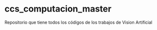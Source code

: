 # ccs_computacion_master
Repositorio que tiene todos los códigos de los trabajos de Vision Artificial

